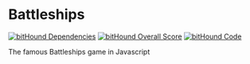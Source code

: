 # Battleships
[![bitHound Dependencies](https://www.bithound.io/github/wizardone/battleships/badges/dependencies.svg)](https://www.bithound.io/github/wizardone/battleships/master/dependencies/npm)
[![bitHound Overall Score](https://www.bithound.io/github/wizardone/battleships/badges/score.svg)](https://www.bithound.io/github/wizardone/battleships)
[![bitHound Code](https://www.bithound.io/github/wizardone/battleships/badges/code.svg)](https://www.bithound.io/github/wizardone/battleships)

The famous Battleships game in Javascript
